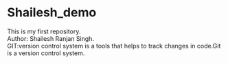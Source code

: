 # Shailesh_demo
This is my first repository.
<br>
Author: Shailesh Ranjan Singh.
<br>
GIT:version control system is a tools that helps to track changes in code.Git is a version control system. 


